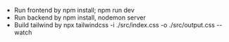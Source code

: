 - Run frontend by npm install; npm run dev
- Run backend by npm install, nodemon server
- Build tailwind by npx tailwindcss -i ./src/index.css -o ./src/output.css --watch